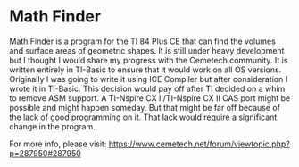 # Math Finder
Math Finder is a program for the TI 84 Plus CE that can find the volumes and surface areas of geometric shapes. It is still under heavy development but I thought I would share my progress with the Cemetech community. It is written entirely in TI-Basic to ensure that it would work on all OS versions. Originally I was going to write it using ICE Compiler but after consideration I wrote it in TI-Basic. This decision would pay off after TI decided on a whim to remove ASM support. A TI-Nspire CX II/TI-Nspire CX II CAS port might be possible and might happen someday. But that might be far off because of the lack of good programming on it. That lack would require a significant change in the program.

For more info, please visit: https://www.cemetech.net/forum/viewtopic.php?p=287950#287950
